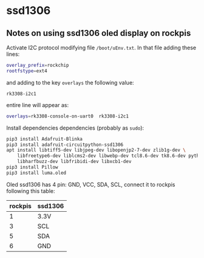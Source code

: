 # ssd1306

## Notes on using ssd1306 oled display on rockpis

Activate I2C protocol modifying file `/boot/uEnv.txt`. In that file adding these lines:

```bash
overlay_prefix=rockchip
rootfstype=ext4
```

and adding to the key `overlays` the following value:

`rk3308-i2c1`

entire line will appear as:

```bash
overlays=rk3308-console-on-uart0  rk3308-i2c1
```

Install dependencies dependencies (probably as `sudo`):

```bash
pip3 install Adafruit-Blinka 
pip3 install adafruit-circuitpython-ssd1306
apt install libtiff5-dev libjpeg-dev libopenjp2-7-dev zlib1g-dev \
    libfreetype6-dev liblcms2-dev libwebp-dev tcl8.6-dev tk8.6-dev python3-tk \
    libharfbuzz-dev libfribidi-dev libxcb1-dev
pip3 install Pillow
pip3 install luma.oled
```

Oled ssd1306 has 4 pin: GND, VCC, SDA, SCL, connect it to rockpis following this table:

| rockpis | ssd1306 |
| ------- | ------- |
| 1       | 3.3V    |
| 3       | SCL     |
| 5       | SDA     |
| 6       | GND     |

